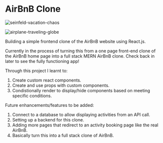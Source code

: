 # AirBnB Clone

![seinfeld-vacation-chaos](https://tenor.com/view/airport-seinfeld-funny-run-lets-go-gif-13734995.gif)

<!-- <a href="https://dustydogcodex.github.io/AirBnB-Clone/"> LIVE DEMO </a> -->

![airplane-traveling-globe](https://tenor.com/view/travel-airplane-globe-map-gif-10671781.gif)

Building a simple frontend clone of the AirBnB website using React.js.

Currently in the process of turning this from a one page front-end clone of the AirBnB home page into a full stack MERN AirBnB clone. Check back in later to see the fully functioning app!

Through this project I learnt to:

1. Create custom react components.
2. Create and use props with custom components.
3. Condistionally render to display/hide components based on meeting specific conditions.

Future enhancements/features to be added:

1. Connect to a database to allow displaying activities from an API call.
2. Setting up a backend for this clone.
3. Adding more pages that redirect to an activity booking page like the real AirBnB.
4. Basically turn this into a full stack clone of AirBnB.